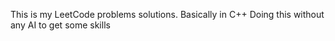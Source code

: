This is my LeetCode problems solutions. Basically in C++
Doing this without any AI to get some skills
